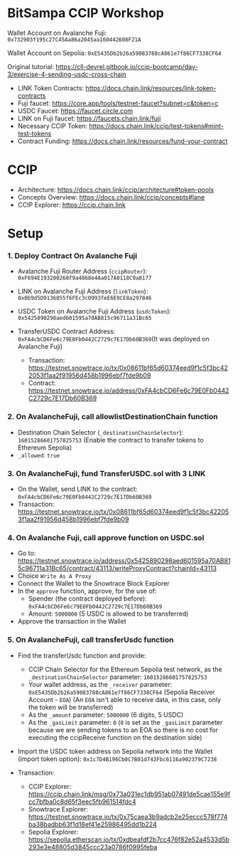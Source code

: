 # BitSampa CCIP Workshop 

Wallet Account on Avalanche Fuji: `0x732903f195c27C45Aa86a2045aa160442608F21A`

Wallet Account on Sepolia: `0xE5435Db2b26a59083788cA861e7f86CF7338CF64`

Original tutorial: https://cll-devrel.gitbook.io/ccip-bootcamp/day-3/exercise-4-sending-usdc-cross-chain

- LINK Token Contracts: https://docs.chain.link/resources/link-token-contracts
- Fuji faucet: https://core.app/tools/testnet-faucet?subnet=c&token=c 
- USDC Faucet: https://faucet.circle.com
- LINK on Fuji faucet: https://faucets.chain.link/fuji
- Necessary CCIP Token: https://docs.chain.link/ccip/test-tokens#mint-test-tokens
- Contract Funding: https://docs.chain.link/resources/fund-your-contract

# CCIP
- Architecture: https://docs.chain.link/ccip/architecture#token-pools
- Concepts Overview: https://docs.chain.link/ccip/concepts#lane
- CCIP Explorer: https://ccip.chain.link

# Setup
### 1. Deploy Contract On Avalanche Fuji

- Avalanche Fuji Router Address (`ccipRouter`): `0xF694E193200268f9a4868e4Aa017A0118C9a8177`
- LINK on Avalanche Fuji Address (`linkToken`): `0x0b9d5D9136855f6FEc3c0993feE6E9CE8a297846`
- USDC Token on Avalanche Fuji Address (`usdcToken`): `0x5425890298aed601595a70AB815c96711a31Bc65`

- TransferUSDC Contract Address: `0xFA4cbCD6Fe6c79E0Fb0442C2729c7E17Db60B369`(It was deployed on Avalanche Fuji)
  - Transaction: https://testnet.snowtrace.io/tx/0x08611bf65d60374eed9f1c5f3bc422053f1aa2f91956d458b1996ebf7fde9b09
  - Contract: https://testnet.snowtrace.io/address/0xFA4cbCD6Fe6c79E0Fb0442C2729c7E17Db60B369

### 2. On AvalancheFuji, call allowlistDestinationChain function
- Destination Chain Selector (`_destinationChainSelector`): `16015286601757825753` (Enable the contract to transfer tokens to Ethereum Sepolia)
- `_allowed`: `true`

### 3. On AvalancheFuji, fund TransferUSDC.sol with 3 LINK
- On the Wallet, send LINK to the contract: `0xFA4cbCD6Fe6c79E0Fb0442C2729c7E17Db60B369`
- Transaction: https://testnet.snowtrace.io/tx/0x08611bf65d60374eed9f1c5f3bc422053f1aa2f91956d458b1996ebf7fde9b09

### 4. On Avalanche Fuji, call approve function on USDC.sol
- Go to: https://testnet.snowtrace.io/address/0x5425890298aed601595a70AB815c96711a31Bc65/contract/43113/writeProxyContract?chainId=43113
- Choice `Write As A Proxy`
- Connect the Wallet to the Snowtrace Block Explorer
- In the `approve` function, approve, for the use of:
  - Spender (the contract deployed before): `0xFA4cbCD6Fe6c79E0Fb0442C2729c7E17Db60B369`
  - Amount: `5000000` (5 USDC is allowed to be transferred)
- Approve the transaction in the Wallet

### 5. On AvalancheFuji, call transferUsdc function
- Find the transferUsdc function and provide:
  - CCIP Chain Selector for the Ethereum Sepolia test network, as the `_destinationChainSelector` parameter: `16015286601757825753`
  - Your wallet address, as the `_receiver` parameter: `0xE5435Db2b26a59083788cA861e7f86CF7338CF64` (Sepolia Receiver Account - `EOA`) (An `EOA` isn't able to receive data, in this case, only the token will be transferred) 
  - As the `_amount` parameter: `5000000` (6 digits, 5 USDC)
  - As the `_gasLimit` parameter: `0` (`0` is set as the `_gasLimit` parameter because we are sending tokens to an EOA so there is no cost for executing the ccipReceive function on the destination side)

- Import the USDC token address on Sepolia network into the Wallet (import token option): `0x1c7D4B196Cb0C7B01d743Fbc6116a902379C7238`

- Transaction:
  - CCIP Explorer: https://ccip.chain.link/msg/0x73a031ec1db951ab07491de5cae155e9fcc7bfba0c8d65f3eec5fb961514fdc4 
  - Snowtrace Explorer: https://testnet.snowtrace.io/tx/0x75caea3b9adcb2e25eccc578f774ba38badbb63f1d18ef41e25986495dd1b224
  - Sepolia Explorer: https://sepolia.etherscan.io/tx/0xdbeafdf2b7cc476f82e52a4533d5b293e3e48805d3845ccc23a0786f0995feba 


